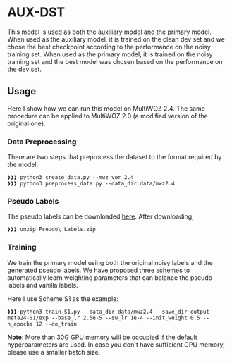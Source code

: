 # AUX-DST

This model is used as both the auxiliary model and the primary model. When used as the auxiliary model, it is trained on the clean dev set and we chose the best checkpoint according to the performance on the noisy training set. When used as the primary model, it is trained on the noisy training set and the best model was chosen based on the performance on the dev set.

## Usage

Here I show how we can run this model on MultiWOZ 2.4. The same procedure can be applied to MultiWOZ 2.0 (a modified version of the original one).

### Data Preprocessing

There are two steps that preprocess the dataset to the format required by the model.

```console
❱❱❱ python3 create_data.py --mwz_ver 2.4
❱❱❱ python3 preprocess_data.py --data_dir data/mwz2.4
```

### Pseudo Labels

The pseudo labels can be downloaded [here](https://drive.google.com/file/d/1xrzhbEIou7h-qS1yRd83vKVnR6ZGmotp/view?usp=sharing). After downloading,
```console
❱❱❱ unzip Pseudo\ Labels.zip
```

### Training

We train the primary model using both the original noisy labels and the generated pseudo labels. We have proposed three schemes to automatically learn weighting parameters that can balance the pseudo labels and vanilla labels.

Here I use Scheme S1 as the example:
```console
❱❱❱ python3 train-S1.py --data_dir data/mwz2.4 --save_dir output-meta24-S1/exp --base_lr 2.5e-5 --sw_lr 1e-4 --init_weight 0.5 --n_epochs 12 --do_train
```

**Note**: More than 30G GPU memory will be occupied if the default hyperparameters are used. In case you don't have sufficient GPU memory, please use a smaller batch size.
